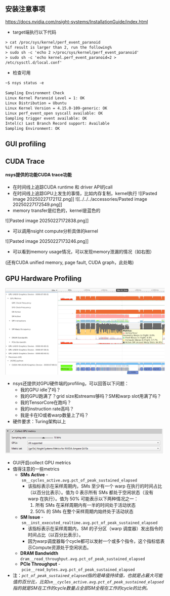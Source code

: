## 安装注意事项

https://docs.nvidia.com/nsight-systems/InstallationGuide/index.html
- target端执行以下代码
```shell
> cat /proc/sys/kernel/perf_event_paranoid
%if result is larger than 2, run the following% 
> sudo sh -c 'echo 2 >/proc/sys/kernel/perf_event_paranoid'
> sudo sh -c 'echo kernel.perf_event_paranoid=2 > /etc/sysctl.d/local.conf'
```
- 检查可用
```shell
~$ nsys status -e

Sampling Environment Check
Linux Kernel Paranoid Level = 1: OK
Linux Distribution = Ubuntu
Linux Kernel Version = 4.15.0-109-generic: OK
Linux perf_event_open syscall available: OK
Sampling trigger event available: OK
Intel(c) Last Branch Record support: Available
Sampling Environment: OK
```

## GUI profiling 




## CUDA Trace
#### nsys提供的功能CUDA trace功能
- 在时间线上追踪CUDA runtime 和 driver API的call
- 在时间线上追踪GPU上发生的事情，比如内存复制，kernel执行
![[Pasted image 20250227172112.png]]
![[../../../accessories/Pasted image 20250227172549.png]]
- memory transfer是红色的，kernel是蓝色的

![[Pasted image 20250227172838.png]]
- 可以调用nsight compute分析具体的kernel


![[Pasted image 20250227173246.png]]
- 可以看到memory usage情况，可以发现memory泄漏的情况（如右图）

(还有CUDA unified memory, page fault, CUDA graph，此处略)


## GPU Hardware Profiling
![](../../../accessories/Pasted%20image%2020250227192412.png)
- nsys还提供对GPU硬件端的profiling，可以回答以下问题：
	- 我的GPU idle了吗？
	- 我的GPU跑满了？grid size和streams够吗？SM和warp slot用满了吗？
	- 我的TensorCore在跑吗？
	- 我的instruction rate高吗？
	- 我是卡在IO或者warp数量上了吗？
- 硬件要求：Turing架构以上

![](../../../accessories/Pasted%20image%2020250227193112.png)
- GUI开启collect GPU metrics
- 值得注意的一些metrics
	- **SMs Active** - `sm__cycles_active.avg.pct_of_peak_sustained_elapsed`
		- 该指标表示在采样周期内，SMs 至少有一个 warp 在执行的时间占比（以百分比表示）。值为 0 表示所有 SMs 都处于空闲状态（没有 warp 在执行）。值为 50% 可能表示以下两种情况之一：
			1. 所有 SMs 在采样周期内有一半的时间处于活动状态
			2. 50% 的 SMs 在整个采样周期内始终处于活动状态
	- **SM Issue** - `sm__inst_executed_realtime.avg.pct_of_peak_sustained_elapsed`
		- 该指标表示在采样周期内，SM 的子分区（warp 调度器）发出指令的时间占比（以百分比表示）。
		- 因为warp调度器每个cycle都可以发射一个或多个指令，这个指标低表示Compute资源处于空闲状态。
	- **DRAM Bandwidth** `dram__read_throughput.avg.pct_of_peak_sustained_elapsed`
	- **PCIe Throughput** - `pcie__read_bytes.avg.pct_of_peak_sustained_elapsed`
- 注：*`pct_of_peak_sustained_elapsed`指的是峰值持续值，也就是占最大可能值的百分比，比如`sm__cycles_active.avg.pct_of_peak_sustained_elapsed`指的就是SM在工作的cycle数量占全部SM全程在工作的cycle的比例。*